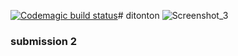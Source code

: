 [![Codemagic build status](https://api.codemagic.io/apps/63af149d507cac0cc6bd87a2/63af149d507cac0cc6bd87a1/status_badge.svg)](https://codemagic.io/apps/63af149d507cac0cc6bd87a2/63af149d507cac0cc6bd87a1/latest_build)# ditonton
![Screenshot_3](https://user-images.githubusercontent.com/85942926/218313032-58452731-ded1-4aae-9fc5-e1e64b845340.jpg)
### submission 2